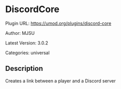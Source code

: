 # DiscordCore

Plugin URL: https://umod.org/plugins/discord-core

Author: MJSU

Latest Version: 3.0.2

Categories: universal

## Description

Creates a link between a player and a Discord server
